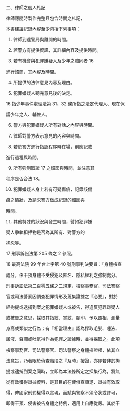 二、律師之個人札記

律師應隨時製作完整且包含時間之札記，

本書建議記錄內容至少包括下列事項：

1. 律師到達警局與離開的時間。

2. 若警方有提供資訊，其詳細內容及提供時間。

3. 若有機會與犯罪嫌疑人及少年之陪同者 16

進行諮商，其內容及時間。

4. 所提供的法律意見內容及理由。

5. 犯罪嫌疑人聽完意見後的決定。

16 指少年事件處理法第 31、32 條所指之法定代理人、現在保

護少年之人、輔佐人。



6. 警方與犯罪嫌疑人所有對話之內容與時間。

7. 律師對警方表示意見的內容與時間。

8. 若於警方進行指認程序時在場，則應記載

進行過程與時間。

9. 所有強制取證 17 之細節與時間，並注意其

程序是否合法 18。

10. 犯罪嫌疑人身上若有可疑傷痕，記錄該傷

痕之情狀，及請求警方做成紀錄的細節與

時間。

11. 其他特殊的狀況與發生時間，譬如犯罪嫌

疑人爭執扣押物是否為其所有、對警方的

抱怨等。

17 刑事訴訟法第 205 條之 2 參照。

18 最高法院 99 年台上字第 40 號刑事判決要旨：「身體檢查

處分，係干預身體不受侵犯及匿名、隱私權利之強制處分。

刑事訴訟法第二百零五條之二規定，檢察事務官、司法警察

官或司法警察因調查犯罪情形及蒐集證據之『必要』，對於

經拘提或逮捕到案之犯罪嫌疑人或被告，得違反犯罪嫌疑人

或被告之意思，採取其指紋、掌紋、腳印，予以照相、測量

身高或類似之行為；有『相當理由』認為採取毛髮、唾液、

尿液、聲調或吐氣得作為犯罪之證據時，並得採取之。此項

檢察事務官、司法警察官、司法警察之身體採證權，依其立

法意旨，乃著眼於偵查階段之『及時』搜證，亦即若非於拘

提或逮捕到案之同時，立即為本法條所定之採集行為，將無

從有效獲得證據資料，是其目的在使偵查順遂、證據有效取

得，俾國家刑罰權得以實現，而賦與警察不須令狀或許可，

即得干預、侵害被告身體之特例，適用上自應從嚴。其於干



